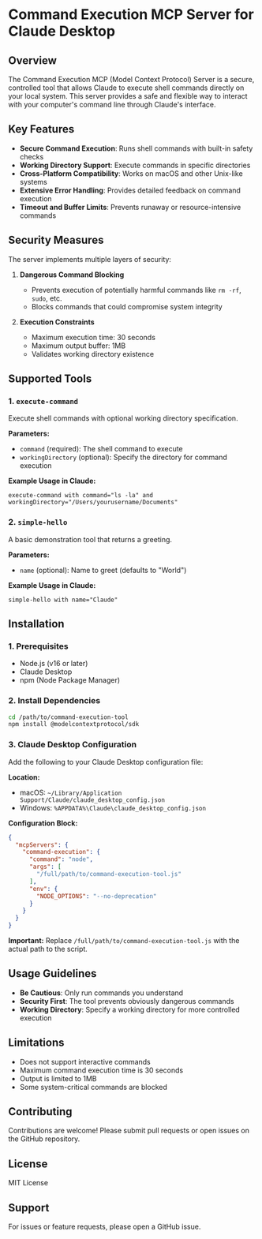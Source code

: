 # Command Execution MCP Server for Claude Desktop

## Overview

The Command Execution MCP (Model Context Protocol) Server is a secure, controlled tool that allows Claude to execute shell commands directly on your local system. This server provides a safe and flexible way to interact with your computer's command line through Claude's interface.

## Key Features

- **Secure Command Execution**: Runs shell commands with built-in safety checks
- **Working Directory Support**: Execute commands in specific directories
- **Cross-Platform Compatibility**: Works on macOS and other Unix-like systems
- **Extensive Error Handling**: Provides detailed feedback on command execution
- **Timeout and Buffer Limits**: Prevents runaway or resource-intensive commands

## Security Measures

The server implements multiple layers of security:

1. **Dangerous Command Blocking**
   - Prevents execution of potentially harmful commands like `rm -rf`, `sudo`, etc.
   - Blocks commands that could compromise system integrity

2. **Execution Constraints**
   - Maximum execution time: 30 seconds
   - Maximum output buffer: 1MB
   - Validates working directory existence

## Supported Tools

### 1. `execute-command`
Execute shell commands with optional working directory specification.

**Parameters:**
- `command` (required): The shell command to execute
- `workingDirectory` (optional): Specify the directory for command execution

**Example Usage in Claude:**
```
execute-command with command="ls -la" and workingDirectory="/Users/yourusername/Documents"
```

### 2. `simple-hello`
A basic demonstration tool that returns a greeting.

**Parameters:**
- `name` (optional): Name to greet (defaults to "World")

**Example Usage in Claude:**
```
simple-hello with name="Claude"
```

## Installation

### 1. Prerequisites

- Node.js (v16 or later)
- Claude Desktop
- npm (Node Package Manager)

### 2. Install Dependencies
```bash
cd /path/to/command-execution-tool
npm install @modelcontextprotocol/sdk
```

### 3. Claude Desktop Configuration

Add the following to your Claude Desktop configuration file:

**Location:**
- macOS: `~/Library/Application Support/Claude/claude_desktop_config.json`
- Windows: `%APPDATA%\Claude\claude_desktop_config.json`

**Configuration Block:**
```json
{
  "mcpServers": {
    "command-execution": {
      "command": "node",
      "args": [
        "/full/path/to/command-execution-tool.js"
      ],
      "env": {
        "NODE_OPTIONS": "--no-deprecation"
      }
    }
  }
}
```

**Important:** Replace `/full/path/to/command-execution-tool.js` with the actual path to the script.

## Usage Guidelines

- **Be Cautious**: Only run commands you understand
- **Security First**: The tool prevents obviously dangerous commands
- **Working Directory**: Specify a working directory for more controlled execution

## Limitations

- Does not support interactive commands
- Maximum command execution time is 30 seconds
- Output is limited to 1MB
- Some system-critical commands are blocked

## Contributing

Contributions are welcome! Please submit pull requests or open issues on the GitHub repository.

## License

MIT License

## Support

For issues or feature requests, please open a GitHub issue.